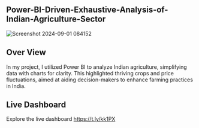 
## Power-BI-Driven-Exhaustive-Analysis-of-Indian-Agriculture-Sector
![Screenshot 2024-09-01 084152](https://github.com/user-attachments/assets/51a31ec2-cea4-49a9-9065-9d93bd86e3bc)

## Over View
In my project, I utilized Power BI to analyze Indian agriculture, simplifying
data with charts for clarity. This highlighted thriving crops and price
fluctuations, aimed at aiding decision-makers to enhance farming practices
in India.
## Live Dashboard
Explore the live dashboard https://t.ly/kk1PX
